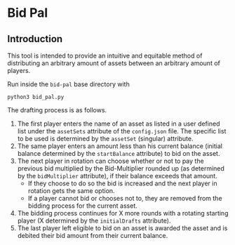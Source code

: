 # Bid Pal

## Introduction

This tool is intended to provide an intuitive and equitable method of distributing an arbitrary amount of assets between
an arbitrary amount of players.

Run inside the `bid-pal` base directory with
```
python3 bid_pal.py
```

The drafting process is as follows.
1. The first player enters the name of an asset as listed in a user defined list under the `assetSets` attribute of the
`config.json` file. The specific list to be used is determined by the `assetSet` (singular) attribute.
2. The same player enters an amount less than his current balance (initial balance determined by the `startBalance`
attribute) to bid on the asset.
3. The next player in rotation can choose whether or not to pay the previous bid multiplied by the Bid-Multiplier
rounded up (as determined by the `bidMultiplier` attribute), if their balance exceeds that amount.
   - If they choose to do so the bid is increased and the next player in rotation gets the same option.
   - If a player cannot bid or chooses not to, they are removed from the bidding process for the current asset.
4. The bidding process continues for X more rounds with a rotating starting player (X determined by the `initialDrafts`
attribute).
5. The last player left eligible to bid on an asset is awarded the asset and is debited their bid amount from their
current balance.
